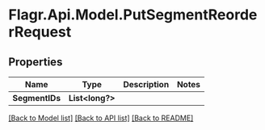 # Flagr.Api.Model.PutSegmentReorderRequest
## Properties

Name | Type | Description | Notes
------------ | ------------- | ------------- | -------------
**SegmentIDs** | **List&lt;long?&gt;** |  | 

[[Back to Model list]](../README.md#documentation-for-models) [[Back to API list]](../README.md#documentation-for-api-endpoints) [[Back to README]](../README.md)

